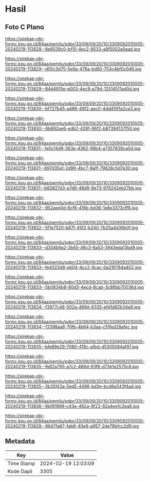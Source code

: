 # Hasil

## Foto C Plano

https://sirekap-obj-formc.kpu.go.id/84aa/pemilu/pdpr/33/09/09/20/10/3309092010005-20240219-113828--8e6539c0-bf10-4ec2-8533-a8f5002a0aad.jpg

https://sirekap-obj-formc.kpu.go.id/84aa/pemilu/pdpr/33/09/09/20/10/3309092010005-20240219-113829--d05c3d75-5e6a-476a-bd50-753c4bf0c049.jpg

https://sirekap-obj-formc.kpu.go.id/84aa/pemilu/pdpr/33/09/09/20/10/3309092010005-20240219-113829--84d4915e-e003-4ec9-a79d-12514511ad0d.jpg

https://sirekap-obj-formc.kpu.go.id/84aa/pemilu/pdpr/33/09/09/20/10/3309092010005-20240219-113830--bf727b45-a486-49f2-aec0-4dd4591a2ce3.jpg

https://sirekap-obj-formc.kpu.go.id/84aa/pemilu/pdpr/33/09/09/20/10/3309092010005-20240219-113830--8b692ae6-edb2-426f-96f2-b87394137f50.jpg

https://sirekap-obj-formc.kpu.go.id/84aa/pemilu/pdpr/33/09/09/20/10/3309092010005-20240219-113831--1e0c14d9-363e-4362-98b4-a7357839ca0d.jpg

https://sirekap-obj-formc.kpu.go.id/84aa/pemilu/pdpr/33/09/09/20/10/3309092010005-20240219-113831--897d35e1-2d99-4bc7-8a1f-79628c0d7e30.jpg

https://sirekap-obj-formc.kpu.go.id/84aa/pemilu/pdpr/33/09/09/20/10/3309092010005-20240219-113831--b83827d3-a7d6-48d9-8e73-976242eb27bb.jpg

https://sirekap-obj-formc.kpu.go.id/84aa/pemilu/pdpr/33/09/09/20/10/3309092010005-20240219-113832--952aee0d-6cf6-416b-bd36-1e8e3373cff8.jpg

https://sirekap-obj-formc.kpu.go.id/84aa/pemilu/pdpr/33/09/09/20/10/3309092010005-20240219-113832--5f1e7520-b87f-45f2-b240-7b25a4d36b0f.jpg

https://sirekap-obj-formc.kpu.go.id/84aa/pemilu/pdpr/33/09/09/20/10/3309092010005-20240219-113833--d304b9a2-2b65-46c3-8a53-3943eda13bd9.jpg

https://sirekap-obj-formc.kpu.go.id/84aa/pemilu/pdpr/33/09/09/20/10/3309092010005-20240219-113833--fe4323d8-eb04-4cc2-9cac-0a216784a402.jpg

https://sirekap-obj-formc.kpu.go.id/84aa/pemilu/pdpr/33/09/09/20/10/3309092010005-20240219-113833--5b0834b8-80d3-4ecd-8cab-3c86bb70036d.jpg

https://sirekap-obj-formc.kpu.go.id/84aa/pemilu/pdpr/33/09/09/20/10/3309092010005-20240219-113834--f3977c48-502a-469d-8335-efd1d82b34e8.jpg

https://sirekap-obj-formc.kpu.go.id/84aa/pemilu/pdpr/33/09/09/20/10/3309092010005-20240219-113834--f3398aa8-70fb-4b64-b3aa-c51fed28afec.jpg

https://sirekap-obj-formc.kpu.go.id/84aa/pemilu/pdpr/33/09/09/20/10/3309092010005-20240219-113835--bfe89e29-7080-418c-a1bd-d5305084af97.jpg

https://sirekap-obj-formc.kpu.go.id/84aa/pemilu/pdpr/33/09/09/20/10/3309092010005-20240219-113835--9df2a795-a7c2-466d-93f6-d73e1e2575c8.jpg

https://sirekap-obj-formc.kpu.go.id/84aa/pemilu/pdpr/33/09/09/20/10/3309092010005-20240219-113835--3b35f43a-5ed5-4498-bd3e-bcd6e543f4ad.jpg

https://sirekap-obj-formc.kpu.go.id/84aa/pemilu/pdpr/33/09/09/20/10/3309092010005-20240219-113836--9bf81999-c43e-482a-9f23-82a4ee1c2ea6.jpg

https://sirekap-obj-formc.kpu.go.id/84aa/pemilu/pdpr/33/09/09/20/10/3309092010005-20240219-113828--9647fa67-fab8-40e6-a957-2de78bfcc2d9.jpg


## Metadata

| Key        | Value               |
| ---------- | ------------------- |
| Time Stamp | 2024-02-19 12:03:09 |
| Kode Dapil | 3305                |



